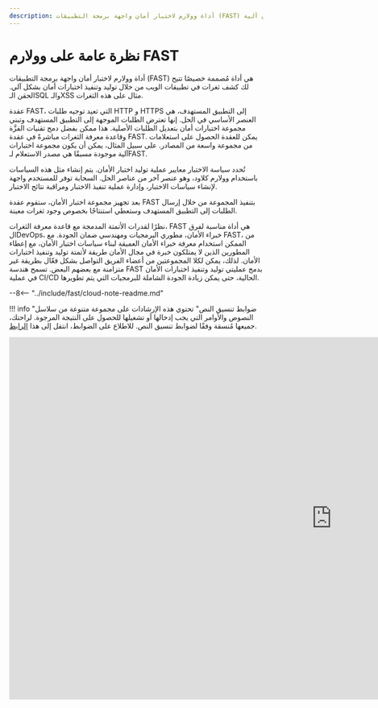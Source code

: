 ```yaml
---
description: أداة وولارم لاختبار أمان واجهة برمجة التطبيقات (FAST) هي أداة مُصممة خصيصًا تكشف عن ثغرات في تطبيقات الويب من خلال توليد وتنفيذ اختبارات أمان آلية.
---
```


[link-agreements]:      agreements.md

#   نظرة عامة على وولارم FAST

أداة وولارم لاختبار أمان واجهة برمجة التطبيقات (FAST) هي أداة مُصممة خصيصًا تتيح لك كشف ثغرات في تطبيقات الويب من خلال توليد وتنفيذ اختبارات أمان بشكل آلي. الحقن الـSQL والـXSS مثال على هذه الثغرات.

عقدة FAST، التي تعيد توجيه طلبات HTTP و HTTPS إلى التطبيق المستهدف، هي العنصر الأساسي في الحل. إنها تعترض الطلبات الموجهة إلى التطبيق المستهدف وتبني مجموعة اختبارات أمان بتعديل الطلبات الأصلية. هذا ممكن بفضل دمج تقنيات الفزَّة وقاعدة معرفة الثغرات مباشرةً في عقدة FAST. يمكن للعقدة الحصول على استعلامات من مجموعة واسعة من المصادر. على سبيل المثال، يمكن أن يكون مجموعة اختبارات آلية موجودة مسبقًا هي مصدر الاستعلام لـFAST.

تُحدد سياسة الاختبار معايير عملية توليد اختبار الأمان. يتم إنشاء مثل هذه السياسات باستخدام وولارم كلاود، وهو عنصر آخر من عناصر الحل. السحابة توفر للمستخدم واجهة لإنشاء سياسات الاختبار، وإدارة عملية تنفيذ الاختبار ومراقبة نتائج الاختبار.

بعد تجهيز مجموعة اختبار الأمان، ستقوم عقدة FAST بتنفيذ المجموعة من خلال إرسال الطلبات إلى التطبيق المستهدف وستعطي استنتاجًا بخصوص وجود ثغرات معينة.

نظرًا لقدرات الأتمتة المدمجة مع قاعدة معرفة الثغرات، FAST هي أداة مناسبة لفرق الDevOps، خبراء الأمان، مطوري البرمجيات ومهندسي ضمان الجودة. مع FAST، من الممكن استخدام معرفة خبراء الأمان العميقة لبناء سياسات اختبار الأمان، مع إعطاء المطورين الذين لا يمتلكون خبرة في مجال الأمان طريقة لأتمتة توليد وتنفيذ اختبارات الأمان. لذلك، يمكن لكلا المجموعتين من أعضاء الفريق التواصل بشكل فعّال بطريقة غير متزامنة مع بعضهم البعض. تسمح هندسة FAST بدمج عمليتي توليد وتنفيذ اختبارات الأمان في عملية CI/CD الحالية، حتى يمكن زيادة الجودة الشاملة للبرمجيات التي يتم تطويرها.

--8<-- "../include/fast/cloud-note-readme.md"

!!! info "ضوابط تنسيق النص"
    تحتوي هذه الإرشادات على مجموعة متنوعة من سلاسل النصوص والأوامر التي يجب إدخالها أو تشغيلها للحصول على النتيجة المرجوة. لراحتك، جميعها مُنسقة وفقًا لضوابط تنسيق النص. للاطلاع على الضوابط، انتقل إلى هذا [الرابط][link-agreements].

<div class="video-wrapper">
  <iframe width="1280" height="720" src="https://www.youtube.com/embed/Me4o4v7dPyM" frameborder="0" allow="accelerometer; autoplay; encrypted-media; gyroscope; picture-in-picture" allowfullscreen></iframe>
</div>